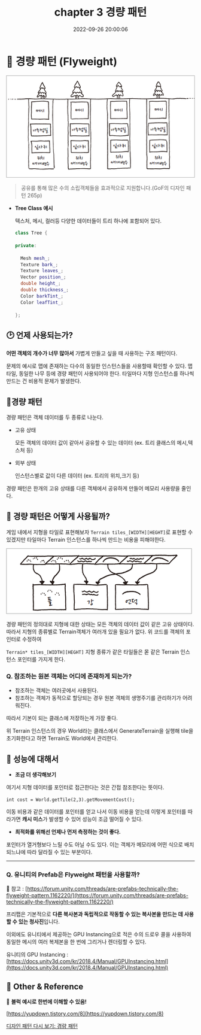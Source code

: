 ﻿---
title: chapter 3 경량 패턴
date: 2022-09-26 20:00:06
categories: [GameProgramming,GameProgrammingPattern]
tags: [designPattern,Flyweight]
---

# **👀 경량** **패턴 (Flyweight)**

![img-graphicspipeline](/assets/img/post/programmingPattern/tree.png)

> 공유를 통해 많은 수의 소립객체들을 효과적으로 지원합니다.(GoF의 디자인 패턴 265p)

-   **Tree Class 예시**
    
    텍스처, 메시, 컬러등 다양한 데이터들이 트리 하나에 포함되어 있다.
    
    ```c++
    class Tree { 
    
    private:
    
      Mesh mesh_; 
      Texture bark_; 
      Texture leaves_; 
      Vector position_; 
      double height_;
      double thickness_; 
      Color barkTint_; 
      Color leafTint_;
    
    };
    ```
    

## 🕑 **언제 사용되는가?**

**어떤 객체의 개수가 너무 많아서** 가볍게 만들고 싶을 때 사용하는 구조 패턴이다.

문제의 예시로 맵에 존재하는 다수의 동일한 인스턴스들을 사용할때 확인할 수 있다. 맵 타일, 동일한 나무 등에 경량 패턴이 사용되어야 한다. 타일마다 지형 인스턴스를 하나씩 만드는 건 비용적 문제가 발생한다.



## 🤔경량 패턴

경량 패턴은 객체 데이터를 두 종류로 나눈다.

-   고유 상태
    
    모든 객체의 데이터 값이 같아서 공유할 수 있는 데이터 (ex. 트리 클래스의 메시,텍스처 등)
    
-   외부 상태
    
    인스턴스별로 값이 다른 데이터 (ex. 트리의 위치,크기 등)
    

경량 패턴은 한개의 고유 상태를 다른 객체에서 공유하게 만들어 메모리 사용량을 줄인다.


## 🧐 경량 패턴은 어떻게 사용될까?

게임 내에서 지형을 타일로 표현해보자 `Terrain tiles_[WIDTH][HEGHT]`로 표현할 수 있겠지만 타일마다 Terrain 인스턴스를 하나씩 만드는 비용을 피해야한다.

![img-graphicspipeline](/assets/img/post/programmingPattern/binding.png)

경량 패턴의 정의대로 지형에 대한 상태는 모든 객체의 데이터 값이 같은 고유 상태이다. 따라서 지형의 종류별로 Terrain객체가 여러개 있을 필요가 없다. 위 코드를 객체의 포인터로 수정하여

`Terrain* tiles_[WIDTH][HEGHT]` 지형 종류가 같은 타일들은 몯 같은 Terrain 인스턴스 포인터를 가지게 한다.

### **Q. 참조하는 원본 객체는 어디에 존재하게 되는가?**

-   참조하는 객체는 여러곳에서 사용된다.
-   참조하는 객체가 동적으로 할당되는 경우 원본 객체의 생명주기를 관리하기가 어려워진다.

따라서 기본이 되는 클래스에 저장하는게 가장 좋다.

위 Terrain 인스턴스의 경우 World라는 클래스에서 GenerateTerrain을 실행해 tile을 초기화한다고 하면 Terrain도 World에서 관리한다.



## 🧐 성능에 대해서

-   **조금 더 생각해보기**

여기서 지형 데이터를 포인터로 접근한다는 것은 간접 참조한다는 뜻이다.

`int cost = World.getTile(2,3).getMovementCost();`

이동 비용과 같은 데이터를 포인터를 얻고 나서 이동 비용을 얻는데 이렇게 포인터를 따라가면 **캐시 미스**가 발생할 수 있어 성능이 조금 떨어질 수 있다.

-   **최적화를 위해선 언제나 먼저 측정하는 것이 좋다.**

포인터가 열거형보다 느릴 수도 아닐 수도 있다. 이는 객체가 메모리에 어떤 식으로 배치되느냐에 따라 달라질 수 있는 부분이다.

----------

### **Q. 유니티의 Prefab은 Flyweight 패턴을 사용할까?**

🔗 참고 : [](https://answers.unity.com/questions/1176171/implementing-flyweight-patterns.html)[https://forum.unity.com/threads/are-prefabs-technically-the-flyweight-pattern.1162220/](https://forum.unity.com/threads/are-prefabs-technically-the-flyweight-pattern.1162220/)

프리팹은 기본적으로 **다른 복사본과 독립적으로 작동할 수 있는 복사본을 만드는 데 사용할 수 있는 청사진**입니다.

이외에도 유니티에서 제공하는 GPU Instancing으로 적은 수의 드로우 콜을 사용하여 동일한 메시의 여러 복제본을 한 번에 그리거나 렌더링할 수 있다.

유니티의 GPU Instancing : [](https://docs.unity3d.com/kr/2018.4/Manual/GPUInstancing.html)[https://docs.unity3d.com/kr/2018.4/Manual/GPUInstancing.html](https://docs.unity3d.com/kr/2018.4/Manual/GPUInstancing.html)


## 📌 Other & Reference

🔽 **블럭 예시로 한번에 이해할 수 있음!**

[](https://yupdown.tistory.com/8)[https://yupdown.tistory.com/8](https://yupdown.tistory.com/8)

[디자인 패턴 다시 보기: 경량 패턴](https://m.hanbit.co.kr/channel/category/category_view.html?cms_code=CMS3043948395) 